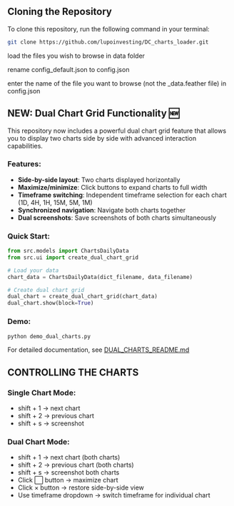 ## Cloning the Repository

To clone this repository, run the following command in your terminal:

```bash
git clone https://github.com/lupoinvesting/DC_charts_loader.git
```

load the files you wish to browse in data folder

rename config_default.json to config.json

enter the name of the file you want to browse (not the _data.feather file) in config.json

## NEW: Dual Chart Grid Functionality 🆕

This repository now includes a powerful dual chart grid feature that allows you to display two charts side by side with advanced interaction capabilities.

### Features:
- **Side-by-side layout**: Two charts displayed horizontally
- **Maximize/minimize**: Click buttons to expand charts to full width
- **Timeframe switching**: Independent timeframe selection for each chart (1D, 4H, 1H, 15M, 5M, 1M)
- **Synchronized navigation**: Navigate both charts together
- **Dual screenshots**: Save screenshots of both charts simultaneously

### Quick Start:
```python
from src.models import ChartsDailyData
from src.ui import create_dual_chart_grid

# Load your data
chart_data = ChartsDailyData(dict_filename, data_filename)

# Create dual chart grid
dual_chart = create_dual_chart_grid(chart_data)
dual_chart.show(block=True)
```

### Demo:
```bash
python demo_dual_charts.py
```

For detailed documentation, see [DUAL_CHARTS_README.md](DUAL_CHARTS_README.md)

## CONTROLLING THE CHARTS

### Single Chart Mode:
- shift + 1 -> next chart
- shift + 2 -> previous chart
- shift + s -> screenshot

### Dual Chart Mode:
- shift + 1 -> next chart (both charts)
- shift + 2 -> previous chart (both charts)
- shift + s -> screenshot both charts
- Click ⬜ button -> maximize chart
- Click × button -> restore side-by-side view
- Use timeframe dropdown -> switch timeframe for individual chart